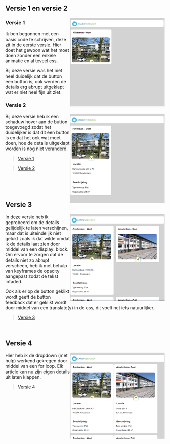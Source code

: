 ## Versie 1 en versie 2
<img align="right" src="images/versie1.PNG" width="300">

### Versie 1

Ik ben begonnen met een basis code te schrijven, deze zit in de eerste versie. Hier doet het gewoon wat het moet doen zonder een enkele animatie en al teveel css.

Bij deze versie was het niet heel duidelijk dat de button een button is, ook werden de details erg abrupt uitgeklapt wat er niet heel fijn uit ziet.

### Versie 2
<img align="right" src="images/versie2.PNG" width="300">

Bij deze versie heb ik een schaduw hover aan de button toegevoegd zodat het duidelijker is dat dit een button is en dat het ook wat moet doen, hoe de details uitgeklapt worden is nog niet veranderd.

>[Versie 1](https://evatissink.github.io/Frontend-voor-designers/opdracht%201/versie%201/)

>[Versie 2](https://evatissink.github.io/Frontend-voor-designers/opdracht%201/versie%202/)

<br><br><br>

## Versie 3
<img align="right" src="images/versie3.2.PNG" width="300">


In deze versie heb ik geprobeerd om de details gelijdelijk te laten verschijnen, maar dat is uiteindelijk niet gelukt zoals ik dat wilde omdat ik de details laat zien door middel van een display: block. Om ervoor te zorgen dat de details niet zo abrupt verscheen, heb ik met behulp van keyframes de opacity aangepast zodat de tekst infaded. 

Ook als er op de button geklikt wordt geeft de button feedback dat er geklikt wordt door middel van een translate(y) in de css, dit voelt net iets natuurlijker.

>[Versie 3](https://evatissink.github.io/Frontend-voor-designers/opdracht%201/versie%203/)

<br>

## Versie 4
<img align="right" src="images/versie4.PNG" width="300">

Hier heb ik de dropdown (met hulp) werkend gekregen door middel van een for loop. Elk article kan nu zijn eigen details uit laten klappen.

>[Versie 4](https://evatissink.github.io/Frontend-voor-designers/opdracht%201/versie%204/)


